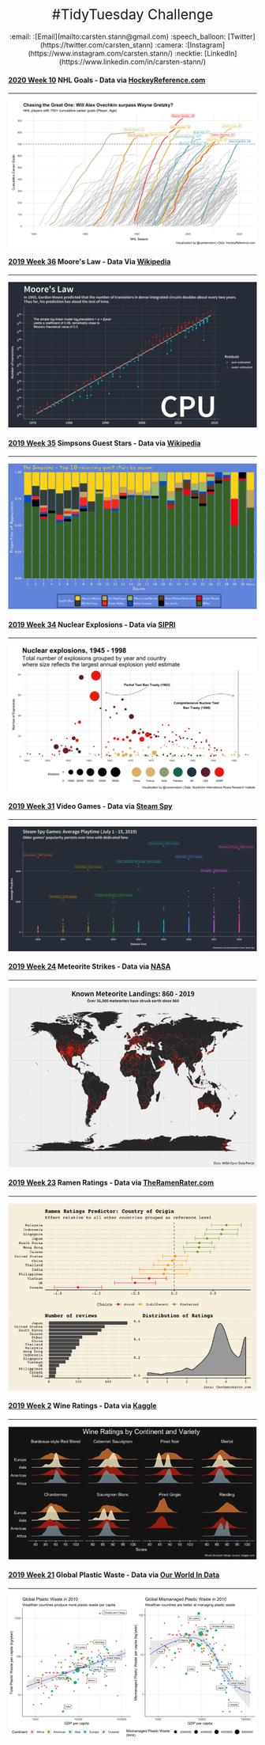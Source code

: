 <h1 style="font-weight:normal" align="center">
  #TidyTuesday Challenge
</h1>

<p align="center">
   :email: :[Email](mailto:carsten.stann@gmail.com)
   :speech_balloon: [Twitter](https://twitter.com/carsten_stann)
   :camera: :[Instagram](https://www.instagram.com/carsten.stann/)
   :necktie: [LinkedIn](https://www.linkedin.com/in/carsten-stann/)
</p>

#### [2020 Week 10](https://github.com/rfordatascience/tidytuesday/blob/master/data/2020/2020-03-03/readme.md) NHL Goals - Data via [HockeyReference.com](https://www.hockey-reference.com/leaders/goals_career.html) 

***
<img src="README_figs/2020_10_NHL_Goals.png" />

#### [2019 Week 36](https://github.com/rfordatascience/tidytuesday/tree/master/data/2019/2019-09-03) Moore's Law - Data Via [Wikipedia](https://en.wikipedia.org/wiki/Transistor_count) 

***
<img src="README_figs/2019_36_MooresLaw.png" />

#### [2019 Week 35](https://github.com/rfordatascience/tidytuesday/tree/master/data/2019/2019-08-27) Simpsons Guest Stars - Data via [Wikipedia](https://en.wikipedia.org/wiki/List_of_The_Simpsons_guest_stars_(seasons_1%E2%80%9320))

***
<img src="README_figs/Simpsons.png" />

#### [2019 Week 34](https://github.com/rfordatascience/tidytuesday/tree/master/data/2019/2019-08-20) Nuclear Explosions - Data via [SIPRI](https://github.com/data-is-plural/nuclear-explosions/blob/master/documents/sipri-report-original.pdf)

***
<img src="README_figs/NuclearExplosions.png" />

#### [2019 Week 31](https://github.com/rfordatascience/tidytuesday/tree/master/data/2019/2019-07-30) Video Games - Data via [Steam Spy](https://steamspy.com/year/)

***
<img src="README_figs/VideoGames.png" />

#### [2019 Week 24](https://github.com/rfordatascience/tidytuesday/tree/master/data/2019/2019-06-11) Meteorite Strikes - Data via [NASA](https://data.nasa.gov/Space-Science/Meteorite-Landings/gh4g-9sfh/data)

***
<img src="README_figs/Meteorites.png" />

#### [2019 Week 23](https://github.com/rfordatascience/tidytuesday/tree/master/data/2019/2019-06-04) Ramen Ratings - Data via [TheRamenRater.com](https://www.theramenrater.com/resources-2/the-list/)

***
<img src="README_figs/RamenRatings.png" />

#### [2019 Week 2](https://github.com/rfordatascience/tidytuesday/tree/master/data/2019/2019-05-28) Wine Ratings - Data via [Kaggle](https://www.kaggle.com/zynicide/wine-reviews)

***
<img src="README_figs/WineRatings.png" />

#### [2019 Week 21](https://github.com/rfordatascience/tidytuesday/tree/master/data/2019/2019-05-21) Global Plastic Waste - Data via [Our World In Data](https://ourworldindata.org/plastic-pollution)

***
<img src="README_figs/PlasticWaste.png" />
